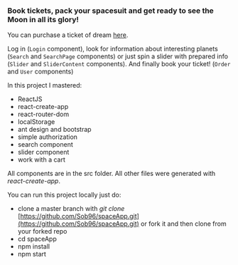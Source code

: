 ### Book tickets, pack your spacesuit and get ready to see the Moon in all its glory!
You can purchase a ticket of dream [here](https://sob96.github.io/spaceApp/).

Log in (`Login` component),
look for information about interesting planets (`Search` and `SearchPage` components)
or just spin a slider with prepared info (`Slider` and `SliderContent` components).
And finally book your ticket! (`Order` and `User` components)

In this project I mastered:
- ReactJS
- react-create-app
- react-router-dom
- localStorage
- ant design and bootstrap
- simple authorization
- search component
- slider component
- work with a cart

All components are in the src folder. All other files were generated with *react-create-app*.

You can run this project locally just do:

- clone a master branch with *git clone* [https://github.com/Sob96/spaceApp.git](https://github.com/Sob96/spaceApp.git) or fork it and then clone from your forked repo
- cd spaceApp
- npm install
- npm start
